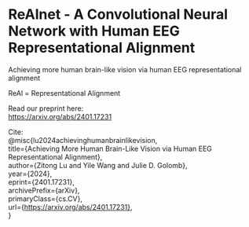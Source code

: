 # ReAlnet - A Convolutional Neural Network with Human EEG Representational Alignment
Achieving more human brain-like vision via human EEG representational alignment

ReAl = Representational Alignment

Read our preprint here:  
https://arxiv.org/abs/2401.17231

Cite:  
@misc{lu2024achievinghumanbrainlikevision,  
      title={Achieving More Human Brain-Like Vision via Human EEG Representational Alignment},   
      author={Zitong Lu and Yile Wang and Julie D. Golomb},  
      year={2024},  
      eprint={2401.17231},  
      archivePrefix={arXiv},  
      primaryClass={cs.CV},  
      url={https://arxiv.org/abs/2401.17231},   
}
